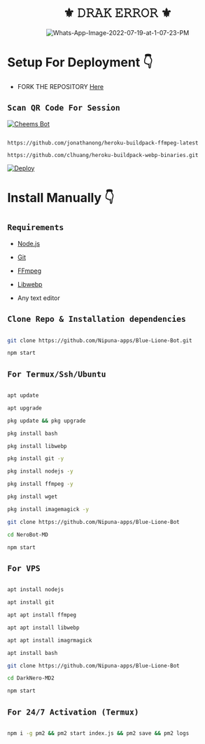 <h1 align="center"> ⚜ 𝙳𝚁𝙰𝙺 𝙴𝚁𝚁𝙾𝚁 ⚜<br></h1>

<p align="center">

<img src="https://i.ibb.co/xjDHhtt/lv-0-20220918155017-unscreen.gif" alt="Whats-App-Image-2022-07-19-at-1-07-23-PM" border="0">

# Setup For Deployment 👇

- FORK THE REPOSITORY [Here](https://github.com/Nipuna-apps/Blue-Lione-Bot/fork)

## `Scan QR Code For Session`

[![Cheems Bot](https://repl.it/badge/github/quiec/whatsasena)](https://replit.com/@nipunarangana/Blue-Lione-Bot?v=1)

 

```

https://github.com/jonathanong/heroku-buildpack-ffmpeg-latest

https://github.com/clhuang/heroku-buildpack-webp-binaries.git

```

[![Deploy](https://www.herokucdn.com/deploy/button.svg)](https://heroku.com/deploy)

  

 

 

# Install Manually 👇

## `Requirements`

* [Node.js](https://nodejs.org/en/)

* [Git](https://git-scm.com/downloads)

* [FFmpeg](https://github.com/BtbN/FFmpeg-Builds/releases/download/autobuild-2020-12-08-13-03/ffmpeg-n4.3.1-26-gca55240b8c-win64-gpl-4.3.zip)

* [Libwebp](https://developers.google.com/speed/webp/download)

* Any text editor

## `Clone Repo & Installation dependencies`

```bash

git clone https://github.com/Nipuna-apps/Blue-Lione-Bot.git

npm start

```

## `For Termux/Ssh/Ubuntu`

```bash

apt update

apt upgrade

pkg update && pkg upgrade

pkg install bash

pkg install libwebp

pkg install git -y

pkg install nodejs -y 

pkg install ffmpeg -y 

pkg install wget

pkg install imagemagick -y

git clone https://github.com/Nipuna-apps/Blue-Lione-Bot

cd NeroBot-MD

npm start

```

## `For VPS`

```bash

apt install nodejs 

apt install git 

apt apt install ffmpeg 

apt apt install libwebp 

apt apt install imagrmagick

apt install bash

git clone https://github.com/Nipuna-apps/Blue-Lione-Bot

cd DarkNero-MD2

npm start

```

## `For 24/7 Activation (Termux)`

```bash

npm i -g pm2 && pm2 start index.js && pm2 save && pm2 logs

```

 


	

	

	

	

	

	

	

	

	

	

	

	

	

	

	

	

	

	

	

	

	

	

	

	

	

	

	

	

	

	

